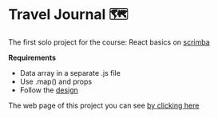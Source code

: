 # Travel Journal :world_map:
The first solo project for the course: React basics on [scrimba](https://scrimba.com/allcourses)

**Requirements**
- Data array in a separate .js file
- Use .map() and props
- Follow the [design](https://www.figma.com/file/QG4cOExkdbIbhSfWJhs2gs/Travel-Journal?type=design&node-id=0-1&t=6qN4jXg1id9YZTPP-0)

The web page of this project you can see [by clicking here](https://anastasiyastuzhuk.github.io/travel-journal/)
